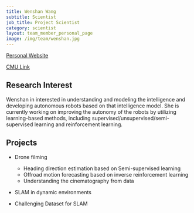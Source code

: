 ```yaml
---
title: Wenshan Wang
subtitle: Scientist
job_title: Project Scientist
category: scientist
layout: team_member_personal_page
image: /img/team/wenshan.jpg
---
```


[Personal Website](http://www.wangwenshan.com)

[CMU Link](https://www.ri.cmu.edu/ri-people/wenshan-wang/)

## Research Interest

Wenshan in interested in understanding and modeling the intelligence and developing autonomous robots based on that intelligence model. She is currently working on improving the autonomy of the robots by utilizing learning-based methods, including supervised/unsupervised/semi-supervised learning and reinforcement learning. 

## Projects

* Drone filming
  - Heading direction estimation based on Semi-supervised learning 
  - Offroad motion forecasting based on inverse reinforcement learning
  - Understanding the cinematography from data

* SLAM in dynamic environments

* Challenging Dataset for SLAM 
